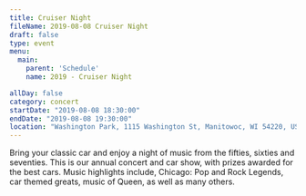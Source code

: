 ```yaml
---
title: Cruiser Night
fileName: 2019-08-08 Cruiser Night
draft: false
type: event
menu: 
  main:
    parent: 'Schedule'
    name: 2019 - Cruiser Night

allDay: false
category: concert
startDate: "2019-08-08 18:30:00"
endDate: "2019-08-08 19:30:00"
location: "Washington Park, 1115 Washington St, Manitowoc, WI 54220, USA"
---
```

Bring your classic car and enjoy a night of music from the fifties, sixties and seventies. This is our annual concert and car show, with prizes awarded for the best cars. Music highlights include, Chicago: Pop and Rock Legends, car themed greats, music of Queen, as well as many others.
